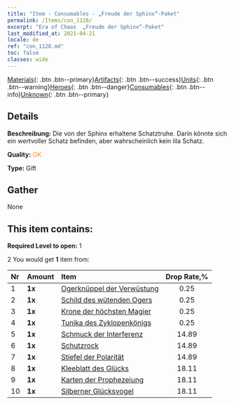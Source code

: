 ```yaml
---
title: "Item - Consumables - „Freude der Sphinx“-Paket"
permalink: /Items/con_1128/
excerpt: "Era of Chaos  „Freude der Sphinx“-Paket"
last_modified_at: 2021-04-21
locale: de
ref: "con_1128.md"
toc: false
classes: wide
---
```

 [Materials](/de/Items/){: .btn .btn--primary}[Artifacts](/de/Items/Artifacts/){: .btn .btn--success}[Units](/de/Items/Units/){: .btn .btn--warning}[Heroes](/de/Items/Heroes/){: .btn .btn--danger}[Consumables](/de/Items/Consumables/){: .btn .btn--info}[Unknown](/de/Items/Unknown/){: .btn .btn--primary}

## Details
 **Beschreibung:** Die von der Sphinx erhaltene Schatztruhe. Darin könnte sich ein wertvoller Schatz befinden, aber wahrscheinlich kein lila Schatz.

 **Quality:** <span style="color: #FF8C00">OK</span>

 **Type:** Gift

## Gather

  None

## This item contains:

 **Required Level to open:** 1

 2 You would get **1** item  from:

  | Nr | Amount |     Item    | Drop Rate,% |
  |:---|:-------|:------------|:---------:|
  | 1 |  **1x** | [Ogerknüppel der Verwüstung](/de/Items/art_125/) | 0.25 | 
  | 2 |  **1x** | [Schild des wütenden Ogers](/de/Items/art_126/) | 0.25 | 
  | 3 |  **1x** | [Krone der höchsten Magier](/de/Items/art_127/) | 0.25 | 
  | 4 |  **1x** | [Tunika des Zyklopenkönigs](/de/Items/art_128/) | 0.25 | 
  | 5 |  **1x** | [Schmuck der Interferenz](/de/Items/art_118/) | 14.89 | 
  | 6 |  **1x** | [Schutzrock](/de/Items/art_119/) | 14.89 | 
  | 7 |  **1x** | [Stiefel der Polarität](/de/Items/art_120/) | 14.89 | 
  | 8 |  **1x** | [Kleeblatt des Glücks](/de/Items/art_109/) | 18.11 | 
  | 9 |  **1x** | [Karten der Prophezeiung](/de/Items/art_110/) | 18.11 | 
  | 10 |  **1x** | [Silberner Glücksvogel](/de/Items/art_111/) | 18.11 | 
